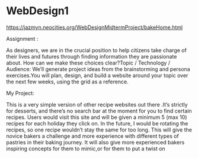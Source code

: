 # WebDesign1
https://jazmyn.neocities.org/WebDesignMidtermProject/bakeHome.html

Assignment : 

As designers, we are in the crucial position to help citizens take charge of their lives and futures through finding information they are passionate about. How can we make these choices clear?Topic / Technology / Audience: We’ll generate project ideas from the brainstorming and persona exercises.You will plan, design, and build a website around your topic over the next few weeks, using the grid as a reference. 

My Project: 

This is a very simple version of other recipe websites out there .It’s strictly for desserts, and there’s no search bar at the moment for you to find certain recipes. Users would visit this site and will be given a minimum 5 (max 10) recipes for each holiday they click on. In the future, I would be rotating the recipes, so one recipe wouldn’t stay the same for too long. This will give the novice bakers a challenge and more experience with different types of pastries in their baking journey. It will also give more experienced bakers inspiring concepts for them to mimic,or for them to put a twist on
